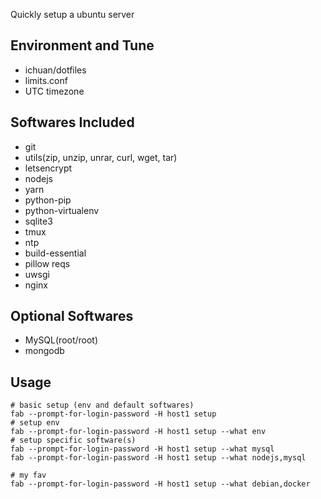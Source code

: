 Quickly setup a ubuntu server

## Environment and Tune
+ ichuan/dotfiles
+ limits.conf
+ UTC timezone

## Softwares Included
+ git
+ utils(zip, unzip, unrar, curl, wget, tar)
+ letsencrypt
+ nodejs
+ yarn
+ python-pip
+ python-virtualenv
+ sqlite3
+ tmux
+ ntp
+ build-essential
+ pillow reqs
+ uwsgi
+ nginx


## Optional Softwares
+ MySQL(root/root)
+ mongodb


## Usage

```shell
# basic setup (env and default softwares)
fab --prompt-for-login-password -H host1 setup
# setup env
fab --prompt-for-login-password -H host1 setup --what env
# setup specific software(s)
fab --prompt-for-login-password -H host1 setup --what mysql
fab --prompt-for-login-password -H host1 setup --what nodejs,mysql

# my fav
fab --prompt-for-login-password -H host1 setup --what debian,docker
```
